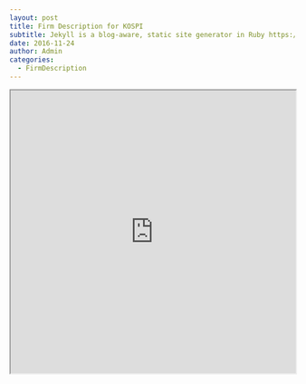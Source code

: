 ```yaml
---
layout: post
title: Firm Description for KOSPI
subtitle: Jekyll is a blog-aware, static site generator in Ruby https://jekyllrb.com
date: 2016-11-24
author: Admin
categories:
  - FirmDescription
---
```


<div class="col-sm-12">
<iframe
width="100%" height="500vw"
src="https://docs.google.com/spreadsheets/d/e/2PACX-1vQawpWe95UvV6X7WZYxYcFUM2d-1YGPlNKMucrIo1tlegRyI6Af2io16VusXK3rJ0wHMmsy0y5I92mB/pubhtml?widget=true&amp;headers=false"></iframe>
</div>

